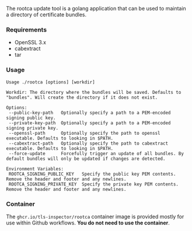 The rootca update tool is a golang application that can be used to maintain a directory of certificate bundles.

### Requirements
 - OpenSSL 3.x
 - cabextract
 - tar

### Usage

```
Usage ./rootca [options] [workdir]

Workdir: The directory where the bundles will be saved. Defaults to "bundles". Will create the directory if it does not exist.

Options:
 --public-key-path   Optionally specify a path to a PEM-encoded signing public key.
 --private-key-path  Optionally specify a path to a PEM-encoded signing private key.
 --openssl-path      Optionally specify the path to openssl executable. Defaults to looking in $PATH.
 --cabextract-path   Optionally specify the path to cabextract executable. Defaults to looking in $PATH.
 --force-update      Forcefully trigger an update of all bundles. By default bundles will only be updated if changes are detected.

Environment Variables:
 ROOTCA_SIGNING_PUBLIC_KEY   Specify the public key PEM contents. Remove the header and footer and any newlines.
 ROOTCA_SIGNING_PRIVATE_KEY  Specify the private key PEM contents. Remove the header and footer and any newlines.
```

### Container

The `ghcr.io/tls-inspector/rootca` container image is provided mostly for use within Github workflows. **You do not need to use the container**.